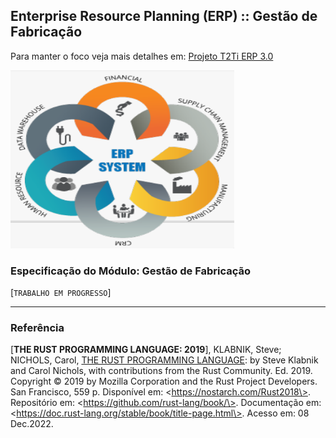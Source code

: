 ## Enterprise Resource Planning (ERP) :: Gestão de Fabricação

Para manter o foco veja mais detalhes em: [Projeto T2Ti ERP 3.0](http://t2ti.com/erp3/pdf/) 

<p><img src="../img/ERP_demo.png" alt="T2Ti ERP 3.0" height="285" width="358"></p>

### Especificação do Módulo: Gestão de Fabricação

[`TRABALHO EM PROGRESSO`]

---
### Referência

\[<b>THE RUST PROGRAMMING LANGUAGE: 2019</b>\], KLABNIK, Steve; NICHOLS, Carol, [THE RUST PROGRAMMING LANGUAGE](https://nostarch.com/Rust2018): by Steve Klabnik and Carol Nichols, with contributions from the Rust Community. Ed. 2019. Copyright © 2019 by Mozilla Corporation and the Rust Project Developers. San Francisco, 559 p. Disponível em: \<https://nostarch.com/Rust2018\>. Repositório em: \<https://github.com/rust-lang/book/\>. Documentação em: \<https://doc.rust-lang.org/stable/book/title-page.html\>. Acesso em: 08 Dec.2022.<br />